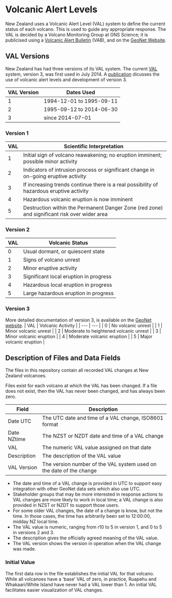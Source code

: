 # Volcanic Alert Levels

New Zealand uses a Volcanic Alert Level (VAL) system to define the current status of each volcano. This is used to guide any appropriate response. The VAL is decided by a Volcano Monitoring Group at GNS Science; it is publicised using a [Volcanic Alert Bulletin](https://www.geonet.org.nz/volcano/vab/) (VAB), and on the [GeoNet Website](https://www.geonet.org.nz/).

## VAL Versions
New Zealand has had three versions of its VAL system. The current [VAL](https://www.geonet.org.nz/about/volcano/val) system, version 3, was first used in July 2014. A [publication](https://link.springer.com/article/10.1186/s13617-014-0013-7) dicusses the use of volcanic alert levels and development of version 3.

| VAL Version | Dates Used |
| --- | --- |
| 1 | 1994-12-01 to 1995-09-11 |
| 2 | 1995-09-12 to 2014-06-30 |
| 3 | since 2014-07-01 |

### Version 1
| VAL | Scientific Interpretation |
| --- | --- |
| 1 |  Initial sign of volcano reawakening; no eruption imminent; possible minor activity |
| 2 |  Indicators of intrusion process or significant change in on-going eruptive activity |
| 3 |  If increasing trends continue there is a real possibility of hazardous eruptive activity |
| 4 |  Hazardous volcanic eruption is now imminent |
| 5 |  Destruction within the Permanent Danger Zone (red zone) and significant risk over wider area |

### Version 2
| VAL | Volcanic Status |
| --- | --- |
| 0 | Usual dormant, or quiescent state |
| 1 | Signs of volcano unrest |
| 2 | Minor eruptive activity |
| 3 | Significant local eruption in progress |
| 4 | Hazardous local eruption in progress |
| 5 | Large hazardous eruption in progress |

### Version 3
More detailed documentation of version 3, is available on the [GeoNet website](https://www.geonet.org.nz/about/volcano/val).
| VAL | Volcanic Activity |
| --- | --- |
| 0 | No volcanic unrest |
| 1 | Minor volcanic unrest |
| 2 | Moderate to heightened volcanic unrest |
| 3 | Minor volcanic eruption |
| 4 | Moderate volcanic eruption |
| 5 | Major volcanic eruption |

## Description of Files and Data Fields

The files in this repository contain all recorded VAL changes at New Zealand volcanoes.

Files exist for each volcano at which the VAL has been changed. If a file does not exist, then the VAL has never been changed, and has always been zero.

| Field | Description |
| --- | --- |
| Date UTC | The UTC date and time of a VAL change, ISO8601 format |
| Date NZtime | The NZST or NZDT date and time of a VAL change |
| VAL | The numeric VAL value assigned on that date |
| Description | The description of the VAL value |
| VAL Version | The version number of the VAL system used on the date of the change |

- The date and time of a VAL change is provided in UTC to support easy integration with other GeoNet data sets which also use UTC. 
- Stakeholder groups that may be more interested in response actions to VAL changes are more likely to work in local time; a VAL change is also provided in NZST or NZDT to support those users.
- For some older VAL changes, the date of a change is know, but not the time. In those cases, the time has arbitrarily been set to 12:00:00, midday NZ local time.
- The VAL value is numeric, ranging from r10 to 5 in version 1, and 0 to 5 in versions 2 and 3.
- The description gives the officially agreed meaning of the VAL value.
- The VAL version shows the version in operation when the VAL change was made.

### Initial Value
The first data row in the file establishes the initial VAL for that volcano. While all volcanoes have a 'base' VAL of zero, in practice, Ruapehu and Whakaari/White Island have never had a VAL lower than 1.
An initial VAL facilitates easier visualization of VAL changes.

